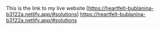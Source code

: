 This is the link to my live website [https://heartfelt-bublanina-b3122a.netlify.app/#solutions] https://heartfelt-bublanina-b3122a.netlify.app/#solutions
